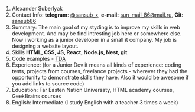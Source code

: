 1. Alexander Suberlyak
2. Contact Info: **telegram**: [@sansub_x](https://t.me/sansub_x), **e-mail:** [sun_mail_86@mail.ru](mailto://sun_mail_86@mail.ru), **Git:** [sansub86](https://github.com/sansub86/)
3. Summary: The main goal of my styding is to improve my skills in web development. And may be find intresting job here or somewhere else.
Now i working as a junior developer in a small it company. My job is designing a website layout.
4. Skills **HTML, CSS, JS, React, Node.js, Nest, git** 
5. Code examples - [TDA](https://github.com/sansub86/TDA)
6. Experience: (for a Junior Dev it means all kinds of experience: coding tests, projects from courses,
freelance projects - wherever they had the opportunity to demonstrate skills they have.
Also it would be awesome if you add links to source code)
7. Education: Far Easten Nation Universaty, HTML academy courses, GeekBrains courses
8. English: Intermediate (I study English with a teacher 3 times a week)